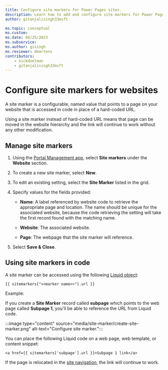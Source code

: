 ```yaml
---
title: Configure site markers for Power Pages sites.
description: Learn how to add and configure site markers for Power Pages sites.
author: gitanjalisingh33msft

ms.topic: conceptual
ms.custom: 
ms.date: 04/25/2023
ms.subservice: 
ms.author: gisingh
ms.reviewer: dmartens
contributors:
    - nickdoelman
    - gitanjalisingh33msft
---
```


# Configure site markers for websites

A site marker is a configurable, named value that points to a page on your website that is accessed in code in place of a hard-coded URL.

Using a site marker instead of hard-coded URL means that page can be moved in the website hierarchy and the link will continue to work without any other modification.

## Manage site markers

1. Using the [Portal Management app](portal-management-app.md), select **Site markers** under the **Website** section.

1. To create a new site marker, select **New**.

1. To edit an existing setting, select the **Site Marker** listed in the grid.

1. Specify values for the fields provided: 

    - **Name**:  A label referenced by website code to retrieve the appropriate page and location. The name should be unique for the associated website, because the code retrieving the setting will take the first record found with the matching name.
    
    - **Website**:  The associated website. 
    
    - **Page**: The webpage that the site marker will reference.

1. Select **Save & Close**.

## Using site markers in code

A site marker can be accessed using the following [Liquid object](liquid/liquid-objects.md#sitemarkers):

`{{ sitemarkers["<<marker name>>"].url }}`

Example:

If you create a **Site Marker** record called **subpage** which points to the web page called **Subpage 1**, you'll be able to reference the URL from Liquid code.

:::image type="content" source="media/site-marker/create-site-marker.png" alt-text="Configure site marker.":::

You can place the following Liquid code on a web page, web template, or content snippet:

`<a href={{ sitemarkers['subpage'].url }}>Subpage 1 link</a>`

If the page is relocated in the [site navigation](../getting-started/structure-site.md), the link will continue to work.

